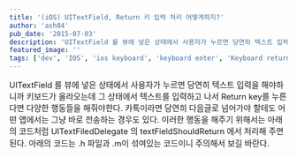```yaml
---
title: '(iOS) UITextField, Return 키 입력 처리 어떻게하지?'
author: 'ash84'
pub_date: '2015-07-03'
description: 'UITextField 를 뷰에 넣은 상태에서 사용자가 누르면 당연히 텍스트 입력을 해야하니까 키보드가 올라오는데 그 상태에서 텍스트를 입력하고 나서 Return key를 누른다면 다양한 행동들을 해줘야한다. 카톡이라면 당연히 다음글로 넘어가야 할테도 어떤 앱에서는 그냥 바로 전송하는 경우도 있다. 이러한 행동을 해주기 위해서는 아래의 코드처럼 UITextFiledDelegate 의 t'
featured_image: ''
tags: ['dev', 'IOS', 'ios keyboard', 'keyboard enter', 'Keyboard return key', 'UITextField Keyboard', '엔터키 입력']
---
```



<span style="font-size: 11pt;">UITextField 를 뷰에 넣은 상태에서 사용자가 누르면 당연히 텍스트 입력을 해야하니까 키보드가 올라오는데 그 상태에서 텍스트를 입력하고 나서 Return key를 누른다면 다양한 행동들을 해줘야한다. 카톡이라면 당연히 다음글로 넘어가야 할테도 어떤 앱에서는 그냥 바로 전송하는 경우도 있다. 이러한 행동을 해주기 위해서는 아래의 코드처럼 UITextFiledDelegate 의 t</span><span style="font-size: 11pt; line-height: 1.5;">extFieldShouldReturn 에서 처리해 주면 된다. 아래의 코드는 .h 파일과 .m이 섞여있는 코드이니 주의해서 보길 바란다. </span>

<span style="font-size: 11pt; line-height: 1.5;">  
</span>

<span style="font-size: 11pt; line-height: 1.5;">  
</span>

<script src="https://gist.github.com/4586277.js"></script>



